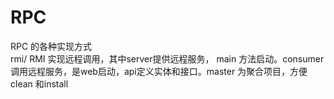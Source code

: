 # RPC
RPC 的各种实现方式
<br>
rmi/ RMI 实现远程调用，其中server提供远程服务， main 方法启动。consumer 调用远程服务，是web启动，api定义实体和接口。master 为聚合项目，方便clean 和install